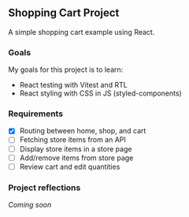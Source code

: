 ## Shopping Cart Project

A simple shopping cart example using React.

### Goals 

My goals for this project is to learn:

- React testing with Vitest and RTL
- React styling with CSS in JS (styled-components)

### Requirements

- [x] Routing between home, shop, and cart
- [ ] Fetching store items from an API
- [ ] Display store items in a store page
- [ ] Add/remove items from store page
- [ ] Review cart and edit quantities

### Project reflections

_Coming soon_
